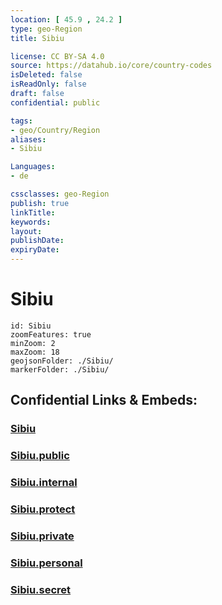 ```yaml
---
location: [ 45.9 , 24.2 ] 
type: geo-Region
title: Sibiu

license: CC BY-SA 4.0
source: https://datahub.io/core/country-codes
isDeleted: false
isReadOnly: false
draft: false
confidential: public

tags:
- geo/Country/Region
aliases:
- Sibiu

Languages:
- de

cssclasses: geo-Region
publish: true
linkTitle: 
keywords: 
layout: 
publishDate: 
expiryDate: 
---
```


# Sibiu

```leaflet
id: Sibiu
zoomFeatures: true 
minZoom: 2 
maxZoom: 18
geojsonFolder: ./Sibiu/
markerFolder: ./Sibiu/
```


## Confidential Links & Embeds: 

### [Sibiu](/_Standards/Earth/Continent/Europe/Europe~East/Romania/Regions~Romania/Romania~Centru/Sibiu.md) 

### [Sibiu.public](/_public/Earth/Continent/Europe/Europe~East/Romania/Regions~Romania/Romania~Centru/Sibiu.public.md) 

### [Sibiu.internal](/_internal/Earth/Continent/Europe/Europe~East/Romania/Regions~Romania/Romania~Centru/Sibiu.internal.md) 

### [Sibiu.protect](/_protect/Earth/Continent/Europe/Europe~East/Romania/Regions~Romania/Romania~Centru/Sibiu.protect.md) 

### [Sibiu.private](/_private/Earth/Continent/Europe/Europe~East/Romania/Regions~Romania/Romania~Centru/Sibiu.private.md) 

### [Sibiu.personal](/_personal/Earth/Continent/Europe/Europe~East/Romania/Regions~Romania/Romania~Centru/Sibiu.personal.md) 

### [Sibiu.secret](/_secret/Earth/Continent/Europe/Europe~East/Romania/Regions~Romania/Romania~Centru/Sibiu.secret.md)

